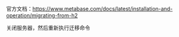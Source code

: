官方文档：<https://www.metabase.com/docs/latest/installation-and-operation/migrating-from-h2>

关闭服务器，然后重新执行迁移命令